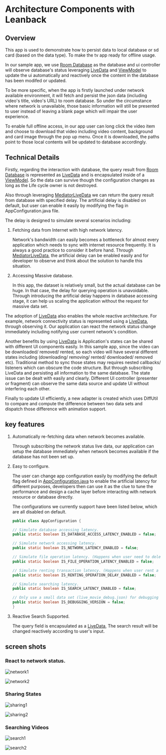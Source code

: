 # Architecture Components with Leanback

## Overview 

This app is used to demonstrate how to persist data to local database or sd card (based on the data type). To make the tv app ready for offline usage.

In our sample app, we use [Room Database](https://developer.android.com/topic/libraries/architecture/room.html) as the database and ui controller will observe database's status leveraging [LiveData](https://developer.android.com/topic/libraries/architecture/livedata.html) and [ViewModel](https://developer.android.com/topic/libraries/architecture/viewmodel.html) to update the ui automatically and reactively once the content in the database has been modifed or updated.


To be more specific, when the app is firstly launched under network available environment, it will fetch and persist the json data (including video's title, video's URL) to room database. So under the circumstance where network is unavailable, those basic information will still be presented to user instead of leaving a blank page which will impair the user experience.

To enable full offline access, in our app user can long click the video item and choose to download that video including video content, background and card image through the pop up menu. Once it is downloaded, the paths point to those local contents will be updated to database accordingly.

## Technical Details
Firstly, regarding the interaction with database, the query result from [Room Database](https://developer.android.com/topic/libraries/architecture/room.html) is represented as [LiveData](https://developer.android.com/topic/libraries/architecture/livedata.html) and is encapsulated inside of a [ViewModel](https://developer.android.com/topic/libraries/architecture/viewmodel.html). So the data can survive though the configuration changes as long as the Life cycle owner is not destroyed.

Also through leveraging [MediatorLiveData](https://developer.android.com/reference/android/arch/lifecycle/MediatorLiveData.html) we can return the query result from database with specified delay. The artificial delay is disabled on default, but user can enable it easily by modifying the flag in AppConfiguration.java file.

The delay is designed to simulate several scenarios including: 

1. Fetching data from Internet with high network latency. 

    Network's bandwidth can easily becomes a bottleneck for almost every application which needs to sync with internet resource frequently. It is always a good practice to consider it before hand. Through [MediatorLiveData](https://developer.android.com/reference/android/arch/lifecycle/MediatorLiveData.html), the artificial delay can be enabled easily and for developer to observe and think about the solution to handle this situation.

2. Accessing Massive database. 

    In this app, the dataset is relatively small, but the actual database can be huge. In that case, the delay for querying operation is unavoidable. Through introducing the artificial delay happens in database accessing stage, it can help us scaling the application without the request for massive data set.

The adoption of [LiveData](https://developer.android.com/topic/libraries/architecture/livedata.html) also enables the whole reactive architecture. For example, network connectivity status is represented using a [LiveData](https://developer.android.com/topic/libraries/architecture/livedata.html), through observing it. Our application can react the network status change immediately including notifying user current network's condition.

Another benefits by using [LiveData](https://developer.android.com/topic/libraries/architecture/livedata.html) is Application's states can be shared with different UI components easily. In this sample app, since the video can be downloaded/ removed/ rented, so each video will have several different states including (downloading/ removing/ rented/ downloaded/ removed etc). Traditional method to sync those states may requires nested callbacks/ listeners which can obscure the code structure. But through subscribing LiveData and persisting all information to the same database. The state issue can be dealt with easily and clearly. Different UI controller (presenter or fragment) can observe the same data source and update UI without interfering each other.

Finally to update UI efficiently, a new adapter is created which uses DiffUtil to compare and compute the difference between two data sets and dispatch those difference with animation support.

## key features

1. Automatically re-fetching data when network becomes available.

    Through subscribing the network status live data, our application can setup the database immediately when network becomes available if the database has not been set up.

2. Easy to configure.

    The user can change app configuration easily by modifying the default flag defined in [AppConfiguration.java](./app/src/main/java/android/support/v17/leanback/supportleanbackshowcase/app/room/config/AppConfiguration.java) to enable the artificial latency for different purposes, developers then can use it as the clue to tune the performance and design a cache layer before interacting with network resource or database directly.

    The configurations we currently support have been listed below, which are all disabled on default.


    ```java
    public class AppConfiguration {

    // Simulate database accessing latency.
    public static boolean IS_DATABASE_ACCESS_LATENCY_ENABLED = false;

    // Simulate network accessing latency.
    public static boolean IS_NETWORK_LATENCY_ENABLED = false;

    // Simulate file operation latency. (Happens when user need to delete downloaded contents)
    public static boolean IS_FILE_OPERATION_LATENCY_ENABLED = false;

    // Simulate renting transaction latency. (Happens when user rent a video)
    public static boolean IS_RENTING_OPERATION_DELAY_ENABLED = false;

    // Simulate searching latency.
    public static boolean IS_SEARCH_LATENCY_ENABLED = false;

    // Only use a small data set (live_movie_debug.json) for debugging
    public static boolean IS_DEBUGGING_VERSION = false;
    }
    ```

3. Reactive Search Supported.

    The query field is encapsulated as a [LiveData](https://developer.android.com/topic/libraries/architecture/livedata.html), The search result will be changed reactively according to user's input.

## screen shots

### React to network status. 

![network1](./screenshots/network1.png)

![network2](./screenshots/network2.png)

### Sharing States

![sharing1](./screenshots/sharing1.png)

![sharing2](./screenshots/sharing2.png)

### Searching Videos

![search1](./screenshots/search1.png)

![search2](./screenshots/search2.png)

